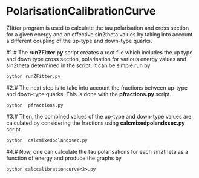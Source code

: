 # PolarisationCalibrationCurve

Zfitter program is used to calculate the tau polarisation and cross section for a given energy and an effective sin2theta values 
by taking into account a different coupling of the up-type and down-type quarks.

#1.# The **runZFitter.py** script creates a root file which includes the up type and down type cross section, polarisation for various energy 
values and sin2theta determined in the script. It can be simple run by
```
python runZFitter.py
```

#2.# The next step is to take into account the fractions between up-type and down-type quarks. This is done with the **pfractions.py** script.
```
python 	pfractions.py
```

#3.# Then, the combined values of the up-type and down-type values are calculated by considering the fractions using **calcmixedpolandxsec.py**
script.
```
python 	calcmixedpolandxsec.py
```

#4.# Now, one can calculate the tau polarisations for each sin2theta as a function of energy and produce the graphs by
```
python calccalibrationcurve<2>.py   
```
